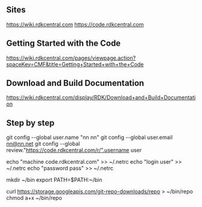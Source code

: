 ## Sites
https://wiki.rdkcentral.com
https://code.rdkcentral.com

## Getting Started with the Code
https://wiki.rdkcentral.com/pages/viewpage.action?spaceKey=CMF&title=Getting+Started+with+the+Code

## Download and Build Documentation
https://wiki.rdkcentral.com/display/RDK/Download+and+Build+Documentation


## Step by step

git config --global user.name "nn nn"
git config --global user.email nn@nn.net
git config --global review."https://code.rdkcentral.com/r/".username user

echo "machine code.rdkcentral.com" >> ~/.netrc
echo "login user" >> ~/.netrc
echo "password pass" >> ~/.netrc

mkdir ~/bin
export PATH=$PATH:~/bin

curl https://storage.googleapis.com/git-repo-downloads/repo > ~/bin/repo
chmod a+x ~/bin/repo



